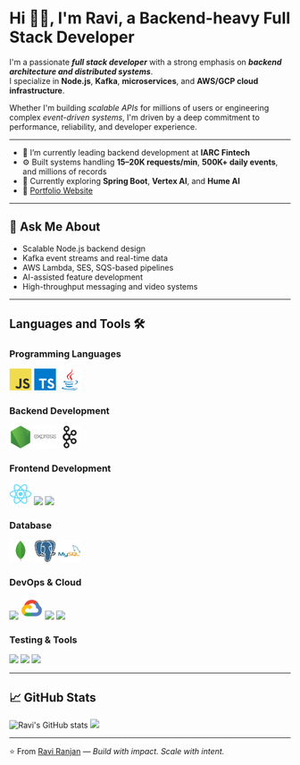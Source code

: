 # Hi 👋🏾, I'm Ravi, a Backend-heavy Full Stack Developer

I'm a passionate <i><b>full stack developer</b></i> with a strong emphasis on <i><b>backend architecture and distributed systems</b></i>.  
I specialize in <b>Node.js</b>, <b>Kafka</b>, <b>microservices</b>, and <b>AWS/GCP cloud infrastructure</b>.

Whether I'm building <i>scalable APIs</i> for millions of users or engineering complex <i>event-driven systems</i>, I'm driven by a deep commitment to performance, reliability, and developer experience.

---

- 🔭 I’m currently leading backend development at **IARC Fintech**
- ⚙️ Built systems handling **15–20K requests/min**, **500K+ daily events**, and millions of records
- 🧪 Currently exploring **Spring Boot**, **Vertex AI**, and **Hume AI**
- 📄 [Portfolio Website](its-ravi-ranjan.github.io)

---

## 💬 Ask Me About

- Scalable Node.js backend design
- Kafka event streams and real-time data
- AWS Lambda, SES, SQS-based pipelines
- AI-assisted feature development
- High-throughput messaging and video systems

---

## Languages and Tools 🛠️

### Programming Languages  
<a href="https://developer.mozilla.org/en-US/docs/Web/JavaScript" target="_blank"><img src="https://raw.githubusercontent.com/devicons/devicon/master/icons/javascript/javascript-original.svg" width="40"/></a>
<a href="https://www.typescriptlang.org/" target="_blank"><img src="https://raw.githubusercontent.com/devicons/devicon/master/icons/typescript/typescript-original.svg" width="40"/></a>
<a href="https://www.java.com" target="_blank"><img src="https://raw.githubusercontent.com/devicons/devicon/master/icons/java/java-original.svg" width="40"/></a>

### Backend Development  
<a href="https://nodejs.org" target="_blank"><img src="https://raw.githubusercontent.com/devicons/devicon/master/icons/nodejs/nodejs-original.svg" width="40"/></a>
<a href="https://expressjs.com" target="_blank"><img src="https://raw.githubusercontent.com/devicons/devicon/master/icons/express/express-original-wordmark.svg" width="40"/></a>
<a href="https://kafka.apache.org" target="_blank"><img src="https://raw.githubusercontent.com/devicons/devicon/master/icons/apachekafka/apachekafka-original.svg" width="40"/></a>

### Frontend Development  
<a href="https://reactjs.org/" target="_blank"><img src="https://raw.githubusercontent.com/devicons/devicon/master/icons/react/react-original.svg" width="40"/></a>
<a href="https://vitejs.dev/" target="_blank"><img src="https://vitejs.dev/logo-with-shadow.png" width="40"/></a>
<a href="https://primereact.org" target="_blank"><img src="https://avatars.githubusercontent.com/u/11378960?s=200&v=4" width="40"/></a>

### Database  
<a href="https://www.mongodb.com/" target="_blank"><img src="https://raw.githubusercontent.com/devicons/devicon/master/icons/mongodb/mongodb-original.svg" width="40"/></a>
<a href="https://www.postgresql.org/" target="_blank"><img src="https://raw.githubusercontent.com/devicons/devicon/master/icons/postgresql/postgresql-original.svg" width="40"/></a>
<a href="https://www.mysql.com/" target="_blank"><img src="https://raw.githubusercontent.com/devicons/devicon/master/icons/mysql/mysql-original-wordmark.svg" width="40"/></a>

### DevOps & Cloud  
<a href="https://aws.amazon.com/" target="_blank"><img src="https://cdn.worldvectorlogo.com/logos/amazon-web-services-1.svg" width="40"/></a>
<a href="https://cloud.google.com/" target="_blank"><img src="https://raw.githubusercontent.com/devicons/devicon/master/icons/googlecloud/googlecloud-original.svg" width="40"/></a>
<a href="https://pm2.keymetrics.io/" target="_blank"><img src="https://avatars.githubusercontent.com/u/1037527?s=200&v=4" width="40"/></a>
<a href="https://git-scm.com/" target="_blank"><img src="https://www.vectorlogo.zone/logos/git-scm/git-scm-icon.svg" width="40"/></a>

### Testing & Tools  
<a href="https://jestjs.io/" target="_blank"><img src="https://www.vectorlogo.zone/logos/jestjsio/jestjsio-icon.svg" width="40"/></a>
<a href="https://mochajs.org" target="_blank"><img src="https://www.vectorlogo.zone/logos/mochajs/mochajs-icon.svg" width="40"/></a>
<a href="https://postman.com" target="_blank"><img src="https://www.vectorlogo.zone/logos/getpostman/getpostman-icon.svg" width="40"/></a>

---

## 📈 GitHub Stats

<p align="left">
  <img src="https://github-readme-stats.vercel.app/api?username=its-ravi-ranjan&show_icons=true&theme=radical" alt="Ravi's GitHub stats" height="200"/>
  <img src="https://github-readme-stats.vercel.app/api/top-langs/?username=its-ravi-ranjan&layout=compact&theme=radical" height="200"/>
</p>

---

⭐️ From [Ravi Ranjan](https://github.com/raviranjan-dev) — *Build with impact. Scale with intent.*

